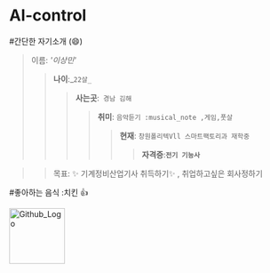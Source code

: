 # AI-control
#간단한 자기소개
(:smile:)
>이름: _'이상민'_
 >>**나이**:_`22살_`
 >>>**사는곳**:` 경남 김해`
 >>>>**취미**: `음악듣기 :musical_note ,게임,풋살`
 >>>>> **현재**: `창원폴리텍Vll 스마트팩토리과 재학중`
 >>>>>>**자격증**:__`전기 기능사`__

>>목표: :sparkles: 기계정비산업기사 취득하기:sparkles: , 취업하고싶은 회사정하기

#좋아하는 음식 :치킨 :+1:  



<img src="https://media.istockphoto.com/photos/plate-of-fried-chicken-on-blue-plaid-towel-picture-id452813985" width="100px" height="100px" title="Github_Logo"></img>

